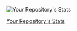 ![Your Repository's Stats](https://github-readme-stats.vercel.app/api?username=Sanjjushri&show_icons=true)

[Your Repository's Stats](https://github-readme-stats.vercel.app/api/top-langs/?username=Your_GitHub_Username&theme=blue-green)